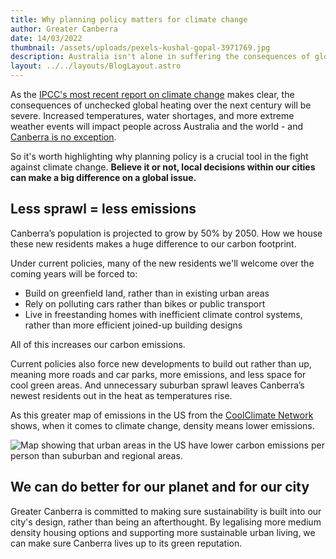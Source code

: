 ```yaml
---
title: Why planning policy matters for climate change
author: Greater Canberra
date: 14/03/2022
thumbnail: /assets/uploads/pexels-kushal-gopal-3971769.jpg
description: Australia isn't alone in suffering the consequences of global warming
layout: ../../layouts/BlogLayout.astro
---
```

As the [IPCC's most recent report on climate change](https://www.theguardian.com/environment/2022/feb/28/what-is-the-ipcc-climate-change-report-and-what-will-it-say) makes clear, the consequences of unchecked global heating over the next century will be severe. Increased temperatures, water shortages, and more extreme weather events will impact people across Australia and the world - and [Canberra is no exception](https://www.environment.act.gov.au/cc/adapting-to-climate-change/local-climate-change-impacts).

So it's worth highlighting why planning policy is a crucial tool in the fight against climate change. **Believe it or not, local decisions within our cities can make a big difference on a global issue.** 

## **Less sprawl = less emissions**

Canberra’s population is projected to grow by 50% by 2050. How we house these new residents makes a huge difference to our carbon footprint.

Under current policies, many of the new residents we'll welcome over the coming years will be forced to: 

* Build on greenfield land, rather than in existing urban areas  
* Rely on polluting cars rather than bikes or public transport 
* Live in freestanding homes with inefficient climate control systems, rather than more efficient joined-up building designs

All of this increases our carbon emissions.

Current policies also force new developments to build out rather than up, meaning more roads and car parks, more emissions, and less space for cool green areas. And unnecessary suburban sprawl leaves Canberra’s newest residents out in the heat as temperatures rise.

As this greater map of emissions in the US from the [CoolClimate Network](https://coolclimate.org) shows, when it comes to climate change, density means lower emissions.

![Map showing that urban areas in the US have lower carbon emissions per person than suburban and regional areas.](/assets/uploads/fejza2mveaaehu_.jpeg)

## **We can do better for our planet and for our city**

Greater Canberra is committed to making sure sustainability is built into our city's design, rather than being an afterthought. By legalising more medium density housing options and supporting more sustainable urban living, we can make sure Canberra lives up to its green reputation.